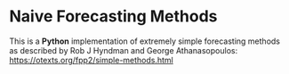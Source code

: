 # Naive Forecasting Methods

This is a **Python** implementation of extremely simple forecasting methods as described by Rob J Hyndman and George Athanasopoulos: https://otexts.org/fpp2/simple-methods.html